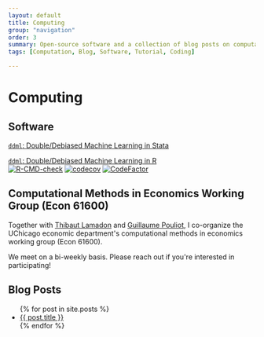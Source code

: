 ```yaml
---
layout: default
title: Computing
group: "navigation"
order: 3
summary: Open-source software and a collection of blog posts on computation and computational methods.
tags: [Computation, Blog, Software, Tutorial, Coding]

---
```


# Computing

## Software
[``ddml``: Double/Debiased Machine Learning in Stata](https://statalasso.github.io/docs/ddml/)

[``ddml``: Double/Debiased Machine Learning in R](https://thomaswiemann.com/ddml/)\
[![R-CMD-check](https://github.com/thomaswiemann/ddml/actions/workflows/R-CMD-check.yaml/badge.svg)](https://github.com/thomaswiemann/ddml/actions/workflows/R-CMD-check.yaml) [![codecov](https://codecov.io/gh/thomaswiemann/ddml/branch/master/graph/badge.svg?token=PHB9W2TJ6S)](https://codecov.io/gh/thomaswiemann/ddml) [![CodeFactor](https://www.codefactor.io/repository/github/thomaswiemann/ddml/badge)](https://www.codefactor.io/repository/github/thomaswiemann/ddml)

## Computational Methods in Economics Working Group (Econ 61600)
Together with [Thibaut Lamadon](https://lamadon.com/) and [Guillaume Pouliot](https://sites.google.com/site/guillaumeallairepouliot/), I co-organize the UChicago economic department's computational methods in economics working group (Econ 61600). 

We meet on a bi-weekly basis. Please reach out if you're interested in participating! 

## Blog Posts
<ul>
  {% for post in site.posts %}
    <li>
      <a href="{{ post.url }}">{{ post.title }}</a>
    </li>
  {% endfor %}
</ul>
